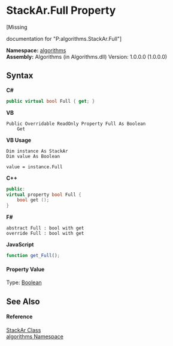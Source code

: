 # StackAr.Full Property 
 

\[Missing <summary> documentation for "P:algorithms.StackAr.Full"\]

**Namespace:**&nbsp;<a href="82f88b43-fdc9-bc99-9558-75fce96d448f">algorithms</a><br />**Assembly:**&nbsp;Algorithms (in Algorithms.dll) Version: 1.0.0.0 (1.0.0.0)

## Syntax

**C#**<br />
``` C#
public virtual bool Full { get; }
```

**VB**<br />
``` VB
Public Overridable ReadOnly Property Full As Boolean
	Get
```

**VB Usage**<br />
``` VB Usage
Dim instance As StackAr
Dim value As Boolean

value = instance.Full

```

**C++**<br />
``` C++
public:
virtual property bool Full {
	bool get ();
}
```

**F#**<br />
``` F#
abstract Full : bool with get
override Full : bool with get
```

**JavaScript**<br />
``` JavaScript
function get_Full();

```


#### Property Value
Type: <a href="http://msdn2.microsoft.com/en-us/library/a28wyd50" target="_blank">Boolean</a>

## See Also


#### Reference
<a href="b4a5e2b4-76ec-c8ca-0bcc-afef582efb60">StackAr Class</a><br /><a href="82f88b43-fdc9-bc99-9558-75fce96d448f">algorithms Namespace</a><br />